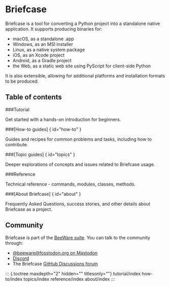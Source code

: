 # Briefcase

Briefcase is a tool for converting a Python project into a standalone
native application. It supports producing binaries for:

- macOS, as a standalone .app
- Windows, as an MSI installer
- Linux, as a native system package
- iOS, as an Xcode project
- Android, as a Gradle project
- the Web, as a static web site using PyScript for client-side Python

It is also extensible, allowing for additional platforms and
installation formats to be produced.

## Table of contents

###Tutorial

Get started with a hands-on introduction for beginners.

###[How-to guides] { id="how-to" }

Guides and recipes for common problems and tasks, including how to
contribute.

###[Topic guides] { id="topics" }

Deeper explorations of concepts and issues related to Briefcase usage.

###Reference

Technical reference - commands, modules, classes, methods.

###[About Briefcase] { id="about" }

Frequently Asked Questions, success stories, and other details about
Briefcase as a project.

## Community

Briefcase is part of the [BeeWare suite](https://beeware.org). You can
talk to the community through:

- [@beeware@fosstodon.org on Mastodon](https://fosstodon.org/@beeware)
- [Discord](https://beeware.org/bee/chat/)
- The Briefcase [GitHub Discussions
  forum](https://github.com/beeware/briefcase/discussions)

::: {.toctree maxdepth="2" hidden="" titlesonly=""}
tutorial/index how-to/index topics/index reference/index about/index
:::
